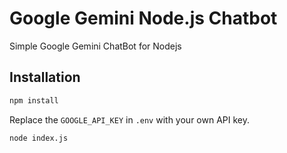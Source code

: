 # Google Gemini Node.js Chatbot

Simple Google Gemini ChatBot for Nodejs

## Installation

```bash
npm install
```

Replace the `GOOGLE_API_KEY` in `.env` with your own API key.

```bash
node index.js
```
